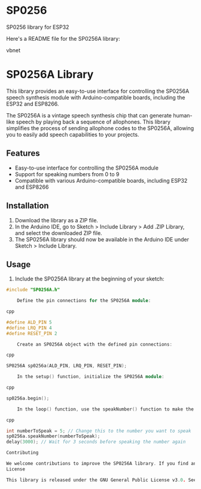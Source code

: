 # SP0256
SP0256 library for ESP32

Here's a README file for the SP0256A library:

vbnet

# SP0256A Library

This library provides an easy-to-use interface for controlling the SP0256A speech synthesis module with Arduino-compatible boards, including the ESP32 and ESP8266.

The SP0256A is a vintage speech synthesis chip that can generate human-like speech by playing back a sequence of allophones. This library simplifies the process of sending allophone codes to the SP0256A, allowing you to easily add speech capabilities to your projects.

## Features

- Easy-to-use interface for controlling the SP0256A module
- Support for speaking numbers from 0 to 9
- Compatible with various Arduino-compatible boards, including ESP32 and ESP8266

## Installation

1. Download the library as a ZIP file.
2. In the Arduino IDE, go to Sketch > Include Library > Add .ZIP Library, and select the downloaded ZIP file.
3. The SP0256A library should now be available in the Arduino IDE under Sketch > Include Library.

## Usage

1. Include the SP0256A library at the beginning of your sketch:

```cpp
#include "SP0256A.h"

    Define the pin connections for the SP0256A module:

cpp

#define ALD_PIN 5
#define LRQ_PIN 4
#define RESET_PIN 2

    Create an SP0256A object with the defined pin connections:

cpp

SP0256A sp0256a(ALD_PIN, LRQ_PIN, RESET_PIN);

    In the setup() function, initialize the SP0256A module:

cpp

sp0256a.begin();

    In the loop() function, use the speakNumber() function to make the SP0256A module speak a number:

cpp

int numberToSpeak = 5; // Change this to the number you want to speak
sp0256a.speakNumber(numberToSpeak);
delay(3000); // Wait for 3 seconds before speaking the number again

Contributing

We welcome contributions to improve the SP0256A library. If you find any bugs or have suggestions for enhancements, please open an issue on the project's GitHub page.
License

This library is released under the GNU General Public License v3.0. See the LICENSE file for more information.
